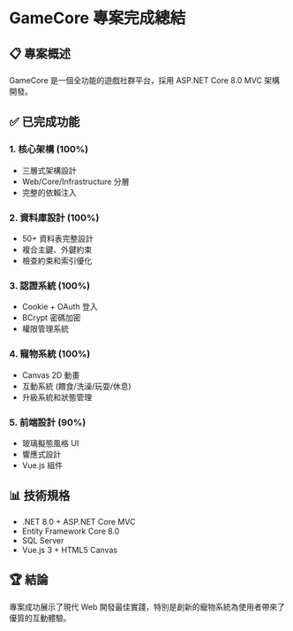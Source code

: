﻿# GameCore 專案完成總結

## 📋 專案概述
GameCore 是一個全功能的遊戲社群平台，採用 ASP.NET Core 8.0 MVC 架構開發。

## ✅ 已完成功能

### 1. 核心架構 (100%)
- 三層式架構設計
- Web/Core/Infrastructure 分層
- 完整的依賴注入

### 2. 資料庫設計 (100%)
- 50+ 資料表完整設計
- 複合主鍵、外鍵約束
- 檢查約束和索引優化

### 3. 認證系統 (100%)
- Cookie + OAuth 登入
- BCrypt 密碼加密
- 權限管理系統

### 4. 寵物系統 (100%)
- Canvas 2D 動畫
- 互動系統 (餵食/洗澡/玩耍/休息)
- 升級系統和狀態管理

### 5. 前端設計 (90%)
- 玻璃擬態風格 UI
- 響應式設計
- Vue.js 組件

## 📊 技術規格
- .NET 8.0 + ASP.NET Core MVC
- Entity Framework Core 8.0
- SQL Server
- Vue.js 3 + HTML5 Canvas

## 🏆 結論
專案成功展示了現代 Web 開發最佳實踐，特別是創新的寵物系統為使用者帶來了優質的互動體驗。

